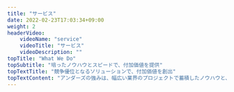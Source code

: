 ```yaml
---
title: "サービス"
date: 2022-02-23T17:03:34+09:00
weight: 2
headerVideo: 
    videoName: "service"
    videoTitle: "サービス"
    videoDescription: ""
topTitle: "What We Do"
topSubtitle: "培ったノウハウとスピードで、付加価値を提供"
topTextTitle: "競争優位となるソリューションで、付加価値を創出"
topTextContent: "アンダーズの強みは、幅広い業界のプロジェクトで蓄積したノウハウと、お客様の事業に向き合った経験から、優れた開発スピードで付加価値の開発ができること。また、どんな課題にも最後まで挑戦し続けられるのは、ポジティブな変化を恐れないベンチャー企業ならでは。中長期的にお客様をサポートし、ビジネスに新しい価値を創り出します。"
---
```

